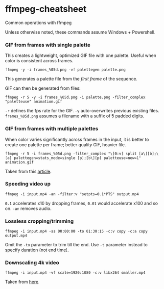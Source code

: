 # ffmpeg-cheatsheet
Common operations with ffmpeg

Unless otherwise noted, these commands assume Windows + Powershell.

### GIF from frames with single palette

This creates a lightweight, optimized GIF file with one palette. Useful when color is consistent across frames. 

    ffmpeg -y -i frames_%05d.png -vf palettegen palette.png
    
This generates a palette file from the *first frame* of the sequence.

GIF can then be generated from files:

    ffmpeg -r 5 -y -i frames_%05d.png -i palette.png -filter_complex "paletteuse" animation.gif

`-r` defines the fps rate for the GIF.
`-y` auto-overwrites previous existing files.
`frames_%05d.png` assumes a filename with a suffix of 5 padded digits.

### GIF from frames with multiple palettes

When color varies significantly across frames in the input, it is better to create one palette per frame; better quality GIF, heavier file.

    ffmpeg -r 5 -i frames_%05d.png -filter_complex "\[0:v] split [a\][b];\[a] palettegen=stats_mode=single [p];[b\][p] paletteuse=new=1" animation.gif

Taken from this [article](https://medium.com/@Peter_UXer/small-sized-and-beautiful-gifs-with-ffmpeg-25c5082ed733).

### Speeding video up

    ffmpeg -i input.mp4 -an -filter:v "setpts=0.1*PTS" output.mp4

`0.1` accelerates x10 by dropping frames, `0.01` would accelerate x100 and so on.
`-an` removes audio.

### Lossless cropping/trimming

    ffmpeg -i input.mp4 -ss 00:00:00 -to 01:30:15 -c:v copy -c:a copy output.mp4

Omit the `-to` parameter to trim till the end. Use `-t` parameter instead to specify duration (not end time). 

### Downscaling 4k video

    ffmpeg -i input.mp4 -vf scale=1920:1080 -c:v libx264 smaller.mp4
    
Taken from [here](https://reiners.io/downscaling-4k-video-with-ffmpeg/).
